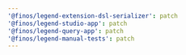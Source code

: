 ```yaml
---
'@finos/legend-extension-dsl-serializer': patch
'@finos/legend-studio-app': patch
'@finos/legend-query-app': patch
'@finos/legend-manual-tests': patch
---
```

